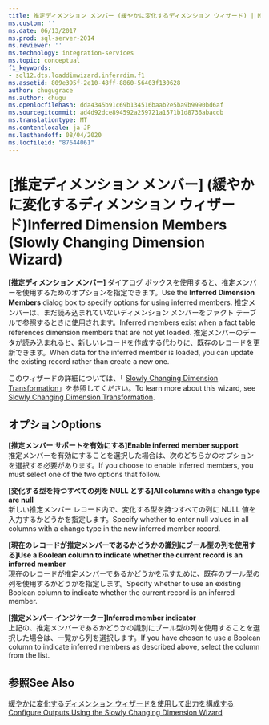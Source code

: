 ```yaml
---
title: 推定ディメンション メンバー (緩やかに変化するディメンション ウィザード) | Microsoft Docs
ms.custom: ''
ms.date: 06/13/2017
ms.prod: sql-server-2014
ms.reviewer: ''
ms.technology: integration-services
ms.topic: conceptual
f1_keywords:
- sql12.dts.loaddimwizard.inferrdim.f1
ms.assetid: 809e395f-2e10-48ff-8860-56403f130628
author: chugugrace
ms.author: chugu
ms.openlocfilehash: dda4345b91c69b134516baab2e5ba9b9990bd6af
ms.sourcegitcommit: ad4d92dce894592a259721a1571b1d8736abacdb
ms.translationtype: MT
ms.contentlocale: ja-JP
ms.lasthandoff: 08/04/2020
ms.locfileid: "87644061"
---
```

# <a name="inferred-dimension-members-slowly-changing-dimension-wizard"></a><span data-ttu-id="bbfcf-102">[推定ディメンション メンバー] (緩やかに変化するディメンション ウィザード)</span><span class="sxs-lookup"><span data-stu-id="bbfcf-102">Inferred Dimension Members (Slowly Changing Dimension Wizard)</span></span>
  <span data-ttu-id="bbfcf-103">**[推定ディメンション メンバー]** ダイアログ ボックスを使用すると、推定メンバーを使用するためのオプションを指定できます。</span><span class="sxs-lookup"><span data-stu-id="bbfcf-103">Use the **Inferred Dimension Members** dialog box to specify options for using inferred members.</span></span> <span data-ttu-id="bbfcf-104">推定メンバーは、まだ読み込まれていないディメンション メンバーをファクト テーブルで参照するときに使用されます。</span><span class="sxs-lookup"><span data-stu-id="bbfcf-104">Inferred members exist when a fact table references dimension members that are not yet loaded.</span></span> <span data-ttu-id="bbfcf-105">推定メンバーのデータが読み込まれると、新しいレコードを作成する代わりに、既存のレコードを更新できます。</span><span class="sxs-lookup"><span data-stu-id="bbfcf-105">When data for the inferred member is loaded, you can update the existing record rather than create a new one.</span></span>  
  
 <span data-ttu-id="bbfcf-106">このウィザードの詳細については、「 [Slowly Changing Dimension Transformation](slowly-changing-dimension-transformation.md)」を参照してください。</span><span class="sxs-lookup"><span data-stu-id="bbfcf-106">To learn more about this wizard, see [Slowly Changing Dimension Transformation](slowly-changing-dimension-transformation.md).</span></span>  
  
## <a name="options"></a><span data-ttu-id="bbfcf-107">オプション</span><span class="sxs-lookup"><span data-stu-id="bbfcf-107">Options</span></span>  
 <span data-ttu-id="bbfcf-108">**[推定メンバー サポートを有効にする]**</span><span class="sxs-lookup"><span data-stu-id="bbfcf-108">**Enable inferred member support**</span></span>  
 <span data-ttu-id="bbfcf-109">推定メンバーを有効にすることを選択した場合は、次のどちらかのオプションを選択する必要があります。</span><span class="sxs-lookup"><span data-stu-id="bbfcf-109">If you choose to enable inferred members, you must select one of the two options that follow.</span></span>  
  
 <span data-ttu-id="bbfcf-110">**[変化する型を持つすべての列を NULL とする]**</span><span class="sxs-lookup"><span data-stu-id="bbfcf-110">**All columns with a change type are null**</span></span>  
 <span data-ttu-id="bbfcf-111">新しい推定メンバー レコード内で、変化する型を持つすべての列に NULL 値を入力するかどうかを指定します。</span><span class="sxs-lookup"><span data-stu-id="bbfcf-111">Specify whether to enter null values in all columns with a change type in the new inferred member record.</span></span>  
  
 <span data-ttu-id="bbfcf-112">**[現在のレコードが推定メンバーであるかどうかの識別にブール型の列を使用する]**</span><span class="sxs-lookup"><span data-stu-id="bbfcf-112">**Use a Boolean column to indicate whether the current record is an inferred member**</span></span>  
 <span data-ttu-id="bbfcf-113">現在のレコードが推定メンバーであるかどうかを示すために、既存のブール型の列を使用するかどうかを指定します。</span><span class="sxs-lookup"><span data-stu-id="bbfcf-113">Specify whether to use an existing Boolean column to indicate whether the current record is an inferred member.</span></span>  
  
 <span data-ttu-id="bbfcf-114">**[推定メンバー インジケーター]**</span><span class="sxs-lookup"><span data-stu-id="bbfcf-114">**Inferred member indicator**</span></span>  
 <span data-ttu-id="bbfcf-115">上記の、推定メンバーであるかどうかの識別にブール型の列を使用することを選択した場合は、一覧から列を選択します。</span><span class="sxs-lookup"><span data-stu-id="bbfcf-115">If you have chosen to use a Boolean column to indicate inferred members as described above, select the column from the list.</span></span>  
  
## <a name="see-also"></a><span data-ttu-id="bbfcf-116">参照</span><span class="sxs-lookup"><span data-stu-id="bbfcf-116">See Also</span></span>  
 [<span data-ttu-id="bbfcf-117">緩やかに変化するディメンション ウィザードを使用して出力を構成する</span><span class="sxs-lookup"><span data-stu-id="bbfcf-117">Configure Outputs Using the Slowly Changing Dimension Wizard</span></span>](configure-outputs-using-the-slowly-changing-dimension-wizard.md)  
  
  
